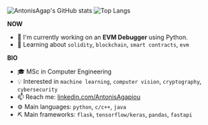 ![AntonisAgap's GitHub stats](https://github-readme-stats.vercel.app/api?username=AntonisAgap&show_icons=true&theme=radical)
![Top Langs](https://github-readme-stats.vercel.app/api/top-langs/?username=AntonisAgap&hide_progress=true)

**NOW**
- 🔭 I'm currently working on an **EVM Debugger** using Python.
- 🌱 Learning about `solidity`, `blockchain`, `smart contracts`, `evm`

**BIO**
- 🎓 MSc in Computer Engineering
- 💡 Interested in `machine learning`, `computer vision`, `cryptography`, `cybersecurity`
- 📫 Reach me: [linkedin.com/AntonisAgapiou](https://www.linkedin.com/in/antonis-agapiou-7a6b9b145/)
- ⚙️ Main languages: `python`, `c/c++`, `java`
- ⛏️ Main frameworks: `flask`, `tensorflow/keras`, `pandas`, `fastapi`
